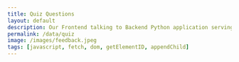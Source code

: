 ```yaml
---
title: Quiz Questions
layout: default
description: Our Frontend talking to Backend Python application serving questions.  This api allows us to get customer responses. 
permalink: /data/quiz
image: /images/feedback.jpeg
tags: [javascript, fetch, dom, getElementID, appendChild]
---
```

<!-- TODO: add this link to each quiz type href (see continueButton): quiz?subject=APStats&totalQs=5 !--> 
<!-- HTML  fragment for page -->
 <div id="quiz_result">
    <!-- javascript generated data --> 
</div>
 
<!-- Script is layed out in a sequence (without a function) and will execute when page is loaded -->
<script>

  const queryString = window.location.search;
  console.log(queryString);
  const urlParams = new URLSearchParams(queryString);
  const subj = urlParams.get('subject');
  const totalQs = urlParams.get('totalQs');

  // prepare HTML defined "result" container for new output
  const resultContainer = document.getElementById("quiz_result");

  // prepare fetch urls
  const url = "https://www.teamcheeseatimetime.tk/api/quiz";
  const urllocal = "http://localhost:5000/api/quiz" ;
  
  const fetchQuizUrl = `/${subj}/${totalQs}`;
  // prepare fetch GET options
  const options = {
    method: 'GET', // *GET, POST, PUT, DELETE, etc.
    mode: 'cors', // no-cors, *cors, same-origin
    cache: 'default', // *default, no-cache, reload, force-cache, only-if-cached
    credentials: 'omit', // include, *same-origin, omit
    headers: {
      'Content-Type': 'application/json'
      // 'Content-Type': 'application/x-www-form-urlencoded',
    },
  };
 
  currentPageIndex = 0;
  questionIdList = [];
  choiceMap = {};
  selectedAnswer = null;
  myAnswerResponse = {};

  // fetch the API
  fetch(url + fetchQuizUrl, options)
    // response is a RESTful "promise" on any successful fetch
    .then(response => {
      // check for response errors
      if (response.status !== 200) {
          error('GET API response failure: ' + response.status);
          return;
      }
      // valid response will have JSON data
      response.json().then(data => {
           
          onQuizResult(data);
      })
  })
  // catch fetch errors (ie Nginx ACCESS to server blocked)
  .catch(err => {
    error(err + " " + url);
  });

  // Reaction function to likes or jeers user actions
  function onCheckAnswer(questId, answer) {

    // const event.target.parentElement.id;
    var requestData = {
      question: questId,
      answer: selectedAnswer
    };
    const post_options = { 
      ...options, 
      method: 'POST',
      body: JSON.stringify(requestData) 
    }; // clones and replaces method

    post_url = '/checkanswer';
    // fetch the API
    fetch(url + post_url, post_options)
    // response is a RESTful "promise" on any successful fetch
    .then(response => {
      // check for response errors
      if (response.status !== 200) {
          error("PUT API response failure: " + response.status)
          return;  // api failure
      }
      // valid response will have JSON data
      response.json().then(data => {
           
          myAnswerResponse = data;
          var msg1 = document.getElementById(questId + 'sol-1');
          const score = data['scoreForThisAnswer']
          if (score == 0) {
            msg1.innerHTML = 'Correct!';
          }
          else {
            msg1.innerHTML = 'Incorrect!';
          }

          var msg2 = document.getElementById(questId + 'sol-2');
          msg2.innerHTML =  `Your score is ${score}`;

          var msg3 = document.getElementById(questId + 'sol-3');
          msg3.innerHTML =  data['solution'];
          
      })
    })
    // catch fetch errors (ie Nginx ACCESS to server blocked)
    .catch(err => {
      error(err + " " + post_url);
    });
    
  }

  // Create a page for each question. Set first page to shown and subsequent page to 
  // hidden so will be shown when continue button is pressed by the user
  function onQuizResult(questions) {
    index = 0;
    for (const question of questions) {
    
      // make "tr element" for each "row of data"
      const questionDiv = document.createElement("div");
      questionDiv.id = question.id;
     
      questionIdList.push(questionDiv.id);
      if (index > 0) {
        // Set the first page to shown and rest is not till continue
        // button is pressed
        questionDiv.setAttribute('hidden', true);
      }
      index++;
      var qtitle = document.createElement('div');
      if (question.isImage) {
        var img = document.createElement('img');
        img.src = question.image;
        qtitle.appendChild(img);
      }
      else {
        qtitle.setAttribute(
          'style',
          'color: blue;',
        );
        qtitle.innerHTML = question.question;
      } 
      var hl = document.createElement("hr");
      hl.setAttribute("style", "color:red");
      questionDiv.setAttribute("style", "margin-bottom:20px;");
      questionDiv.appendChild(qtitle);
      questionDiv.appendChild(hl);
     
      const choices = create_choices(question);
      const buttons = create_buttons(question);
      const solution = create_solution(question);
      questionDiv.appendChild(choices);
      questionDiv.appendChild(buttons);
      questionDiv.appendChild(solution);
      
      resultContainer.appendChild(questionDiv);
      
    } // end of questions
  }
  function create_choices(question)  {
      
      // loop through choices to make MCs
      const choicesDiv = document.createElement("div");
      choicesDiv.id= question.id + "choices";
      idx = 0;
      for (const questionChoice of question.choices) {
        idx++;
        var radioDiv = document.createElement("div");
        
        var radioButton = document.createElement("INPUT");
        radioButton.setAttribute("type", "radio");
        radioButton.setAttribute('name', question.id + "choices");
        radioButton.id = question.id + '-radio-'+ idx;

        var labelValue = document.createElement('label');
        labelValue.id = question.id + '-radiolabel-' + idx;
        labelValue.innerHTML = questionChoice;
        labelValue.setAttribute('style', 'margin-left:5px');

        choiceMap[radioButton.id] = questionChoice;
        radioDiv.appendChild(radioButton);
        radioDiv.appendChild(labelValue);
        choicesDiv.appendChild(radioDiv);
        
        radioButton.addEventListener("click", function() {
          if (this.checked) {
            selectedAnswer = choiceMap[this.id];
            document.getElementById(question.id + "continueButton").disabled = false;
          }  
        });
        
      };
      return choicesDiv;
  }
  function create_buttons(question) {

    const questionCheckDiv = document.createElement("div");
    questionCheckDiv.id= question.id + "answer";
    questionCheckDiv.setAttribute(
      'style',
      'margin-top:20px;margin-bottom:20px;',
    );
   
    const checkButton = document.createElement('button');
    checkButton.id = question.id + "checkAnswer";
    checkButton.innerHTML = "Check Answer";
    checkButton.setAttribute(
      'style',
      'color: blue; width: 120px; height: 30px; ',
    );
    checkButton.onclick = function () {
      // TODO: Call checkanswer rest API ; if score = 0 (result from the API), display incorrect; else display correc
      // how to get question and answer from user to this function
      const questId = questionIdList[currentPageIndex];
      if (selectedAnswer === null) {
        alert('Please select one of the answers shown');
        return;
      } 
      onCheckAnswer(questId, selectedAnswer);     
    };
    questionCheckDiv.appendChild(checkButton);  // add "yes button" to yes cell

    const continueButton = document.createElement('button');
    continueButton.id = question.id + "continueButton";
    continueButton.innerHTML = "Continue";
    continueButton.disabled = true;
    continueButton.setAttribute(
      'style',
      'color: blue; width: 120px; height: 30px;margin-left:10px;',
    );

    continueButton.onclick = function () { 
      const currentPageId = questionIdList[currentPageIndex];
      
      var cur = document.getElementById(currentPageId);
      cur.style.display = 'none';     
      const nextIdx = ++currentPageIndex;
      if (nextIdx >= questionIdList.length ) {        
        console.log('done with all questions');
        location.href = "quizfinish";
        return;
      }
      const nextPageId = questionIdList[nextIdx];
      console.log('next page ', nextPageId);
      var next = document.getElementById(nextPageId);
      next.removeAttribute('hidden');
      next.style.display = 'block';
      // Check answer again if it's different when user 
      // clicks check answer
      if (myAnswerResponse['yourAnswer'] != selectedAnswer) {
        onCheckAnswer(currentPageId, selectedAnswer);  
      }
      selectedAnswer = null;
    };
    questionCheckDiv.appendChild(continueButton); 
    return (questionCheckDiv);

  }

  function create_solution(question) {

    var sol = document.createElement('div');
    var title = document.createElement('span');
    title.innerHTML = 'Answer and Solution';
    title.setAttribute('style', 'font-weight:bold; font-size: 15px;');
    sol.appendChild(title);
   
    var msg1 = document.createElement('div');
    msg1.id = question.id + 'sol-1';
    sol.appendChild(msg1);

    var msg2 = document.createElement('div');
    msg2.id = question.id  + 'sol-2';
    sol.appendChild(msg2);

    var msg3 = document.createElement('div');
    msg3.id = question.id  + 'sol-3';
    msg3.setAttribute('style', 'margin-top:5px;');
    sol.appendChild(msg3);

    sol.setAttribute('style', 'padding:10px; border: 1px solid #969696;');

    return sol;
  }
  // Something went wrong with actions or responses
  function error(err) {
    // log as Error in console
    console.error(err);
    // append error to resultContainer
    const tr = document.createElement("tr");
    const td = document.createElement("td");
    td.innerHTML = err;
    tr.appendChild(td);
    resultContainer.appendChild(tr);
  }

</script>
